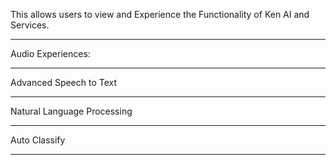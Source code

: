 This allows users to view and Experience the Functionality of Ken AI and Services.

____


Audio Experiences:
____

Advanced Speech to Text
_____

Natural Language Processing
_____

Auto Classify
______

